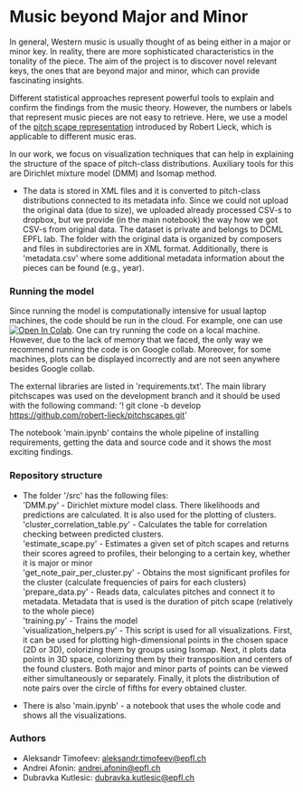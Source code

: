 # Music beyond Major and Minor

In general, Western music is usually thought of as being either in a major or minor key. In reality, there are more sophisticated characteristics in the tonality of the piece. The aim of the project is to discover novel relevant keys, the ones that are beyond major and minor, which can provide fascinating insights.

Different statistical approaches represent powerful tools to explain and confirm the findings from the music theory. However, the numbers or labels that represent music pieces are not easy to retrieve. Here, we use a model of the [pitch scape representation](https://github.com/robert-lieck/pitchscapes) introduced by Robert Lieck, which is applicable to different music eras.

In our work, we focus on visualization techniques that can help in explaining the structure of the space of pitch-class distributions. Auxiliary tools for this are Dirichlet mixture model (DMM) and Isomap method.

- The data is stored in XML files and it is converted to pitch-class distributions connected to its metadata info. Since we could not upload the original data (due to size), we uploaded already processed CSV-s to dropbox, but we provide (in the main notebook) the way how we got CSV-s from original data. The dataset is private and belongs to DCML EPFL lab. The folder with the original data is organized by composers and files in subdirectories are in XML format. Additionally, there is 'metadata.csv' where some additional metadata information about the pieces can be found (e.g., year). 


### Running the model

Since running the model is computationally intensive for usual laptop machines, the code should be run in the cloud. For example, one can use [![Open In Colab](https://colab.research.google.com/assets/colab-badge.svg)](https://colab.research.google.com/github/DCMLab/music_beyond_major_and_minor_afonin_timofeev_kutlesic/blob/main/main.ipynb). One can try running the code on a local machine. However, due to the lack of memory that we faced, the only way we recommend running the code is on Google collab. Moreover, for some machines, plots can be displayed incorrectly and are not seen anywhere besides Google collab.

The external libraries are listed in 'requirements.txt'. The main library pitchscapes was used on the development branch and it should be used with the following command: 
'! git clone -b develop https://github.com/robert-lieck/pitchscapes.git'

The notebook 'main.ipynb' contains the whole pipeline of installing requirements, getting the data and source code and it shows the most exciting findings.


### Repository structure

- The folder '/src' has the following files:
<br />'DMM.py' - Dirichlet mixture model class. There likelihoods and predictions are calculated. It is also used for the plotting of clusters. 
<br />'cluster_correlation_table.py' - Calculates the table for correlation checking between predicted clusters.
<br />'estimate_scape.py' - Estimates a given set of pitch scapes and returns their scores agreed to profiles, their belonging to a certain key, whether it is major or minor
<br />'get_note_pair_per_cluster.py' - Obtains the most significant profiles for the cluster (calculate frequencies of pairs for each clusters)
<br />'prepare_data.py' - Reads data, calculates pitches and connect it to metadata. Metadata that is used is the duration of pitch scape (relatively to the whole piece)
<br />'training.py' - Trains the model
<br />'visualization_helpers.py' - This script is used for all visualizations. First, it can be used for plotting high-dimensional points in the chosen space (2D or 3D), colorizing them by groups using Isomap. Next, it plots data points in 3D space, colorizing them by their transposition and centers of the found clusters. Both major and minor parts of points can be viewed either simultaneously or separately. Finally, it plots the distribution of note pairs over the circle of fifths for every obtained cluster.

- There is also 'main.ipynb' - a notebook that uses the whole code and shows all the visualizations. 


### Authors

- Aleksandr Timofeev: aleksandr.timofeev@epfl.ch
- Andrei Afonin: andrei.afonin@epfl.ch
- Dubravka Kutlesic: dubravka.kutlesic@epfl.ch
